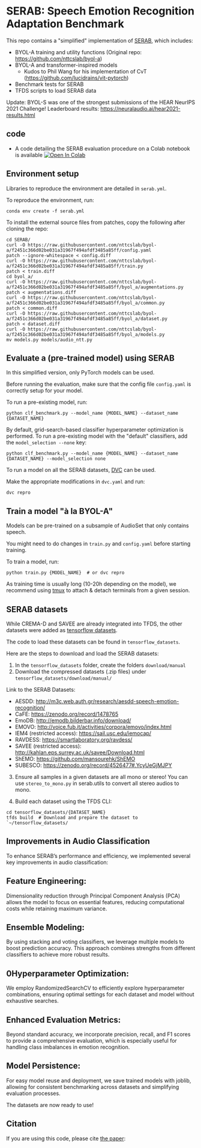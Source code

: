 # SERAB: Speech Emotion Recognition Adaptation Benchmark

This repo contains a "simplified" implementation of [SERAB](https://arxiv.org/abs/2110.03414), which includes:
* BYOL-A training and utility functions (Original repo: https://github.com/nttcslab/byol-a)
* BYOL-A and transformer-inspired models
    * Kudos to Phil Wang for his implementation of CvT (https://github.com/lucidrains/vit-pytorch)
* Benchmark tests for SERAB
* TFDS scripts to load SERAB data

Update: BYOL-S was one of the strongest submissions of the HEAR NeurIPS 2021 Challenge! Leaderboard results: https://neuralaudio.ai/hear2021-results.html

## code
* A code detailing the SERAB evaluation procedure on a Colab notebook is available [![Open In Colab](https://colab.research.google.com/drive/1Q6ag4F0ScllGa0Uz57OtEeEML9Y8Kbwv#scrollTo=kdnhQYnFFtjs)](https://colab.research.google.com/drive/1Q6ag4F0ScllGa0Uz57OtEeEML9Y8Kbwv#scrollTo=kdnhQYnFFtjs)

## Environment setup
Libraries to reproduce the environment are detailed in `serab.yml`.

To reproduce the environment, run:

```console
conda env create -f serab.yml
```

To install the external source files from patches, copy the following after cloning the repo:
```console
cd SERAB/
curl -O https://raw.githubusercontent.com/nttcslab/byol-a/f2451c366d02be031a31967f494afdf3485a85ff/config.yaml
patch --ignore-whitespace < config.diff
curl -O https://raw.githubusercontent.com/nttcslab/byol-a/f2451c366d02be031a31967f494afdf3485a85ff/train.py
patch < train.diff
cd byol_a/
curl -O https://raw.githubusercontent.com/nttcslab/byol-a/f2451c366d02be031a31967f494afdf3485a85ff/byol_a/augmentations.py
patch < augmentations.diff
curl -O https://raw.githubusercontent.com/nttcslab/byol-a/f2451c366d02be031a31967f494afdf3485a85ff/byol_a/common.py
patch < common.diff
curl -O https://raw.githubusercontent.com/nttcslab/byol-a/f2451c366d02be031a31967f494afdf3485a85ff/byol_a/dataset.py
patch < dataset.diff
curl -O https://raw.githubusercontent.com/nttcslab/byol-a/f2451c366d02be031a31967f494afdf3485a85ff/byol_a/models.py
mv models.py models/audio_ntt.py
```

## Evaluate a (pre-trained model) using SERAB
In this simplified version, only PyTorch models can be used.

Before running the evaluation, make sure that the config file `config.yaml` is correctly setup for your model.

To run a pre-existing model, run:
```console
python clf_benchmark.py --model_name {MODEL_NAME} --dataset_name {DATASET_NAME}
```

By default, grid-search-based classifier hyperparameter optimization is performed. To run a pre-existing model with the "default" classifiers, add the `model_selection --none` key:
```console
python clf_benchmark.py --model_name {MODEL_NAME} --dataset_name {DATASET_NAME} --model_selection none
```

To run a model on all the SERAB datasets, <a href="https://dvc.org/">DVC</a> can be used.

Make the appropriate modifications in `dvc.yaml` and run:
```console
dvc repro
```

## Train a model "à la BYOL-A"
Models can be pre-trained on a subsample of AudioSet that only contains speech.

You might need to do changes in `train.py` and `config.yaml` before starting training.

To train a model, run:
```console
python train.py {MODEL_NAME}  # or dvc repro
```

As training time is usually long (10-20h depending on the model), we recommend using [tmux](https://github.com/tmux/tmux) to attach & detach terminals from a given session.

## SERAB datasets
While CREMA-D and SAVEE are already integrated into TFDS, the other datasets were added as <a href="https://www.tensorflow.org/datasets/add_dataset">tensorflow datasets</a>.

The code to load these datasets can be found in `tensorflow_datasets`.

Here are the steps to download and load the SERAB datasets:
1. In the `tensorflow_datasets` folder, create the folders `download/manual`
2. Download the compressed datasets (.zip files) under `tensorflow_datasets/download/manual/`

Link to the SERAB Datasets:
* AESDD: http://m3c.web.auth.gr/research/aesdd-speech-emotion-recognition/
* CaFE: https://zenodo.org/record/1478765
* EmoDB: http://emodb.bilderbar.info/download/
* EMOVO: http://voice.fub.it/activities/corpora/emovo/index.html
* IEM4 (restricted access): https://sail.usc.edu/iemocap/
* RAVDESS: https://smartlaboratory.org/ravdess/
* SAVEE (restricted access): http://kahlan.eps.surrey.ac.uk/savee/Download.html
* ShEMO: https://github.com/mansourehk/ShEMO
* SUBESCO: https://zenodo.org/record/4526477#.YcyUeGjMJPY

3. Ensure all samples in a given datasets are all mono or stereo! You can use ```stereo_to_mono.py``` in serab.utils to convert all stereo audios to mono.

4. Build each dataset using the TFDS CLI:
```console
cd tensorflow_datasets/{DATASET_NAME}
tfds build  # Download and prepare the dataset to `~/tensorflow_datasets/
```


## Improvements in Audio Classification
To enhance SERAB’s performance and efficiency, we implemented several key improvements in audio classification:

## Feature Engineering: 
Dimensionality reduction through Principal Component Analysis (PCA) allows the model to focus on essential features, reducing computational costs while retaining maximum variance.

## Ensemble Modeling:
By using stacking and voting classifiers, we leverage multiple models to boost prediction accuracy. This approach combines strengths from different classifiers to achieve more robust results.

## 0Hyperparameter Optimization: 
We employ RandomizedSearchCV to efficiently explore hyperparameter combinations, ensuring optimal settings for each dataset and model without exhaustive searches.

## Enhanced Evaluation Metrics: 
Beyond standard accuracy, we incorporate precision, recall, and F1 scores to provide a comprehensive evaluation, which is especially useful for handling class imbalances in emotion recognition.

## Model Persistence: 
For easy model reuse and deployment, we save trained models with joblib, allowing for consistent benchmarking across datasets and simplifying evaluation processes.

The datasets are now ready to use!

## Citation

If you are using this code, please cite [the paper](https://arxiv.org/abs/2110.03414):
